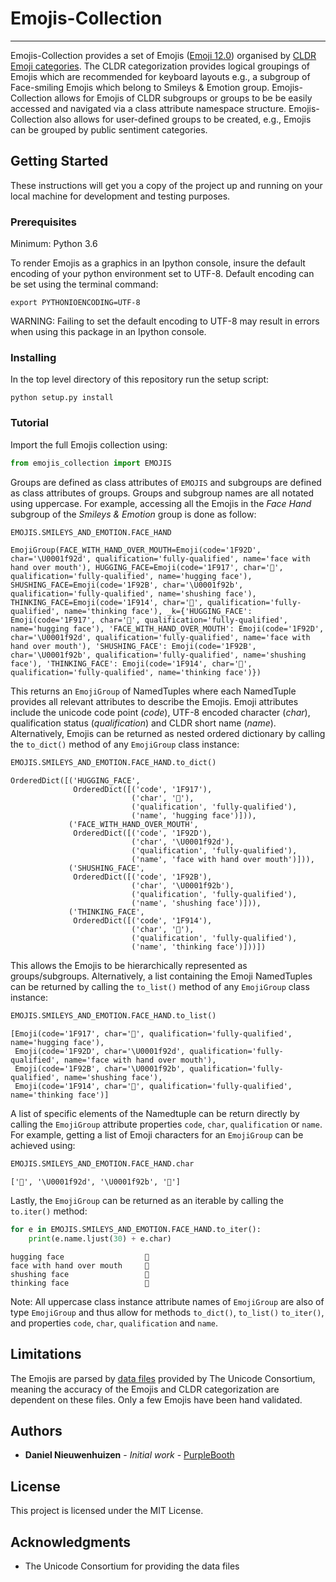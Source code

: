 
# Emojis-Collection
---

Emojis-Collection provides a set of Emojis ([Emoji 12.0](http://blog.unicode.org/2019/02/unicode-emoji-12-final-for-2019.html)) organised by [CLDR Emoji categories](https://www.unicode.org/Public/emoji/12.0/emoji-test.txt). The CLDR categorization provides logical groupings of Emojis which are recommended for keyboard layouts e.g., a subgroup of Face-smiling Emojis which belong to Smileys & Emotion group. Emojis-Collection allows for Emojis of CLDR subgroups or groups to be be easily accessed and navigated via a class attribute namespace structure. Emojis-Collection also allows for user-defined groups to be created, e.g., Emojis can be grouped by public sentiment categories.


## Getting Started

These instructions will get you a copy of the project up and running on your local machine for development and testing purposes.


### Prerequisites
Minimum: Python 3.6

To render Emojis as a graphics in an Ipython console, insure the default encoding of your python environment set to UTF-8. Default encoding can be set using the terminal command:
    
    export PYTHONIOENCODING=UTF-8
WARNING: Failing to set the default encoding to UTF-8 may result in errors when using this package in an Ipython console.

### Installing

In the top level directory of this repository run the setup script:

    python setup.py install

### Tutorial
Import the full Emojis collection using:


```python
from emojis_collection import EMOJIS
```

Groups are defined as class attributes of `EMOJIS` and subgroups are defined as class attributes of groups. Groups and subgroup names are all notated using uppercase. For example, accessing all the Emojis in the  *Face Hand* subgroup of the *Smileys & Emotion* group is done as follow:


```python
EMOJIS.SMILEYS_AND_EMOTION.FACE_HAND
```




    EmojiGroup(FACE_WITH_HAND_OVER_MOUTH=Emoji(code='1F92D', char='\U0001f92d', qualification='fully-qualified', name='face with hand over mouth'), HUGGING_FACE=Emoji(code='1F917', char='🤗', qualification='fully-qualified', name='hugging face'), SHUSHING_FACE=Emoji(code='1F92B', char='\U0001f92b', qualification='fully-qualified', name='shushing face'), THINKING_FACE=Emoji(code='1F914', char='🤔', qualification='fully-qualified', name='thinking face'), _k={'HUGGING_FACE': Emoji(code='1F917', char='🤗', qualification='fully-qualified', name='hugging face'), 'FACE_WITH_HAND_OVER_MOUTH': Emoji(code='1F92D', char='\U0001f92d', qualification='fully-qualified', name='face with hand over mouth'), 'SHUSHING_FACE': Emoji(code='1F92B', char='\U0001f92b', qualification='fully-qualified', name='shushing face'), 'THINKING_FACE': Emoji(code='1F914', char='🤔', qualification='fully-qualified', name='thinking face')})



This returns an `EmojiGroup` of NamedTuples where each NamedTuple provides all relevant attributes to describe the Emojis. Emoji attributes include the unicode code point (*code*), UTF-8 encoded character (*char*), qualification status (*qualification*) and CLDR short name (*name*). Alternatively, Emojis can be returned as nested ordered dictionary by calling the `to_dict()` method of any `EmojiGroup` class instance:



```python
EMOJIS.SMILEYS_AND_EMOTION.FACE_HAND.to_dict()
```




    OrderedDict([('HUGGING_FACE',
                  OrderedDict([('code', '1F917'),
                               ('char', '🤗'),
                               ('qualification', 'fully-qualified'),
                               ('name', 'hugging face')])),
                 ('FACE_WITH_HAND_OVER_MOUTH',
                  OrderedDict([('code', '1F92D'),
                               ('char', '\U0001f92d'),
                               ('qualification', 'fully-qualified'),
                               ('name', 'face with hand over mouth')])),
                 ('SHUSHING_FACE',
                  OrderedDict([('code', '1F92B'),
                               ('char', '\U0001f92b'),
                               ('qualification', 'fully-qualified'),
                               ('name', 'shushing face')])),
                 ('THINKING_FACE',
                  OrderedDict([('code', '1F914'),
                               ('char', '🤔'),
                               ('qualification', 'fully-qualified'),
                               ('name', 'thinking face')]))])



This allows the Emojis to be hierarchically represented as groups/subgroups. Alternatively, a list containing the Emoji NamedTuples can be returned by calling the `to_list()` method of any `EmojiGroup` class instance:


```python
EMOJIS.SMILEYS_AND_EMOTION.FACE_HAND.to_list()
```




    [Emoji(code='1F917', char='🤗', qualification='fully-qualified', name='hugging face'),
     Emoji(code='1F92D', char='\U0001f92d', qualification='fully-qualified', name='face with hand over mouth'),
     Emoji(code='1F92B', char='\U0001f92b', qualification='fully-qualified', name='shushing face'),
     Emoji(code='1F914', char='🤔', qualification='fully-qualified', name='thinking face')]



A list of specific elements of the Namedtuple can be return directly by calling the `EmojiGroup` attribute properties `code`, `char`, `qualification` or `name`. For example, getting a list of Emoji characters for an `EmojiGroup` can be achieved using:


```python
EMOJIS.SMILEYS_AND_EMOTION.FACE_HAND.char
```




    ['🤗', '\U0001f92d', '\U0001f92b', '🤔']



Lastly, the `EmojiGroup` can be returned as an iterable by calling the `to.iter()` method:


```python
for e in EMOJIS.SMILEYS_AND_EMOTION.FACE_HAND.to_iter():
    print(e.name.ljust(30) + e.char)
```

    hugging face                  🤗
    face with hand over mouth     🤭
    shushing face                 🤫
    thinking face                 🤔


Note: All uppercase class instance attribute names of `EmojiGroup` are also of type `EmojiGroup` and thus allow for methods `to_dict()`, `to_list()` `to_iter()`, and properties `code`, `char`, `qualification` and `name`.

## Limitations
The Emojis are parsed by [data files](http://www.unicode.org/Public/emoji/12.0/) provided by The Unicode Consortium, meaning the accuracy of the Emojis and CLDR categorization are dependent on these files. Only a few Emojis have been hand validated.

## Authors

* **Daniel Nieuwenhuizen** - *Initial work* - [PurpleBooth](https://github.com/PurpleBooth)

## License

This project is licensed under the MIT License.

## Acknowledgments

* The Unicode Consortium for providing the data files



```python

```

